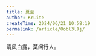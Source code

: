 ```yaml
---
title: 夏至
author: KrLite
createTime: 2024/06/21 10:58:19
permalink: /article/0obl3l8j/
---
```


<Classic>
清风白露，莫问行人。
</Classic>

<!-- more -->